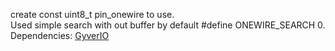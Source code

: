create const uint8_t pin_onewire to use.    
Used simple search with out buffer by default    #define ONEWIRE_SEARCH 0.  
Dependencies:
[GyverIO](https://github.com/GyverLibs/GyverIO)

